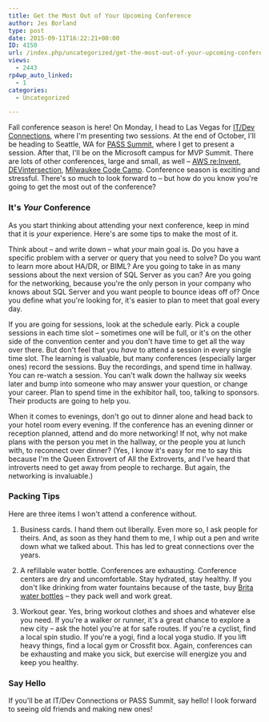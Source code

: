 ```yaml
---
title: Get the Most Out of Your Upcoming Conference
author: Jes Borland
type: post
date: 2015-09-11T16:22:21+00:00
ID: 4150
url: /index.php/uncategorized/get-the-most-out-of-your-upcoming-conference/
views:
  - 2443
rp4wp_auto_linked:
  - 1
categories:
  - Uncategorized

---
```

Fall conference season is here! On Monday, I head to Las Vegas for <a href="http://www.devconnections.com/" target="_blank">IT/Dev Connections</a>, where I'm presenting two sessions. At the end of October, I'll be heading to Seattle, WA for <a href="http://sqlpass.org/summit/2015" target="_blank">PASS Summit</a>, where I get to present a session. After that, I'll be on the Microsoft campus for MVP Summit. There are lots of other conferences, large and small, as well – <a href="https://reinvent.awsevents.com/" target="_blank">AWS re:Invent</a>, <a href="https://devintersection.com/" target="_blank">DEVintersection</a>, <a href="http://www.eventbrite.com/e/milwaukee-code-camp-2015-registration-17524135160" target="_blank">Milwaukee Code Camp</a>. Conference season is exciting and stressful. There's so much to look forward to – but how do you know you're going to get the most out of the conference?

### It's _Your_ Conference

As you start thinking about attending your next conference, keep in mind that it is _your_ experience. Here's are some tips to make the most of it.

Think about – and write down – what _your_ main goal is. Do you have a specific problem with a server or query that you need to solve? Do you want to learn more about HA/DR, or BIML? Are you going to take in as many sessions about the next version of SQL Server as you can? Are you going for the networking, because you're the only person in your company who knows about SQL Server and you want people to bounce ideas off of? Once you define what you're looking for, it's easier to plan to meet that goal every day.

If you are going for sessions, look at the schedule early. Pick a couple sessions in each time slot – sometimes one will be full, or it's on the other side of the convention center and you don't have time to get all the way over there. But don't feel that you _have_ to attend a session in every single time slot. The learning is valuable, but many conferences (especially larger ones) record the sessions. Buy the recordings, and spend time in hallway. You can re-watch a session. You can't walk down the hallway six weeks later and bump into someone who may answer your question, or change your career. Plan to spend time in the exhibitor hall, too, talking to sponsors. Their products are going to help you.

When it comes to evenings, don't go out to dinner alone and head back to your hotel room every evening. If the conference has an evening dinner or reception planned, attend and do more networking! If not, why not make plans with the person you met in the hallway, or the people you at lunch with, to reconnect over dinner? (Yes, I know it's easy for me to say this because I'm the Queen Extrovert of All the Extroverts, and I've heard that introverts need to get away from people to recharge. But again, the networking is invaluable.)

### Packing Tips

Here are three items I won't attend a conference without.

1. Business cards. I hand them out liberally. Even more so, I ask people for theirs. And, as soon as they hand them to me, I whip out a pen and write down what we talked about. This has led to great connections over the years.

2. A refillable water bottle. Conferences are exhausting. Conference centers are dry and uncomfortable. Stay hydrated, stay healthy. If you don't like drinking from water fountains because of the taste, buy <a href="http://www.amazon.com/Brita-Sport-Filter-Bottle-Violet/dp/B00STSIHXC/ref=sr_1_4?ie=UTF8&qid=1441986790&sr=8-4&keywords=brita+water+bottle" target="_blank">Brita water bottles</a> – they pack well and work great.

3. Workout gear. Yes, bring workout clothes and shoes and whatever else you need. If you're a walker or runner, it's a great chance to explore a new city – ask the hotel you're at for safe routes. If you're a cyclist, find a local spin studio. If you're a yogi, find a local yoga studio. If you lift heavy things, find a local gym or Crossfit box. Again, conferences can be exhausting and make you sick, but exercise will energize you and keep you healthy.

### Say Hello

If you'll be at IT/Dev Connections or PASS Summit, say hello! I look forward to seeing old friends and making new ones!